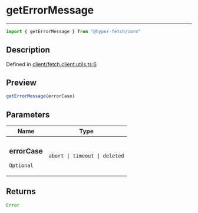 

# getErrorMessage

<div class="api-docs__separator" data-reactroot="">

---

</div><div class="api-docs__import" data-reactroot="">

```ts
import { getErrorMessage } from "@hyper-fetch/core"
```

</div><div class="api-docs__section">

## Description

</div><div class="api-docs__description"><span class="api-docs__do-not-parse">



</span></div><p class="api-docs__definition">

Defined in [client/fetch.client.utils.ts:6](https://github.com/BetterTyped/hyper-fetch/blob/7e232edb/packages/core/src/client/fetch.client.utils.ts#L6)

</p><div class="api-docs__section">

## Preview

</div><div class="api-docs__preview fn">

```ts
getErrorMessage(errorCase)
```

</div><div class="api-docs__section">

## Parameters

</div><div class="api-docs__parameters"><table><thead><tr><th>Name</th><th>Type</th></tr></thead><tbody><tr param-data="errorCase"><td class="api-docs__param-name optional">

### errorCase 

`Optional`

</td><td class="api-docs__param-type">

`abort | timeout | deleted`

</td></tr></tbody></table></div><div class="api-docs__section">

## Returns

</div><div class="api-docs__returns">

```ts
Error
```

</div>